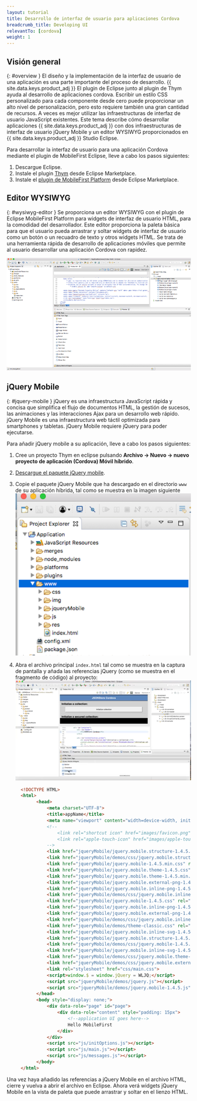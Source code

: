 ```yaml
---
layout: tutorial
title: Desarrollo de interfaz de usuario para aplicaciones Cordova
breadcrumb_title: Developing UI
relevantTo: [cordova]
weight: 1
---
```

<!-- NLS_CHARSET=UTF-8 -->
## Visión general
{: #overview }
El diseño y la implementación de la interfaz de usuario de una aplicación es una parte importante del proceso de desarrollo. {{ site.data.keys.product_adj }} El plugin de Eclipse junto al plugin de Thym ayuda al desarrollo de aplicaciones cordova.
Escribir un estilo CSS personalizado para cada componente desde cero puede proporcionar un alto nivel de personalización, pero esto requiere también una gran cantidad de recursos. A veces es mejor utilizar las infraestructuras de interfaz de usuario JavaScript existentes.
Este tema describe cómo desarrollar aplicaciones {{ site.data.keys.product_adj }} con dos infraestructuras de interfaz de usuario jQuery Mobile y un editor WYSIWYG proporcionados en {{ site.data.keys.product_adj }} Studio Eclipse.

Para desarrollar la interfaz de usuario para una aplicación Cordova mediante el plugin de MobileFirst Eclipse, lleve a cabo los pasos siguientes:

1. Descargue Eclipse.
2. Instale el plugin [Thym](http://marketplace.eclipse.org/content/eclipse-thym) desde Eclipse Marketplace.
3. Instale el [plugin de MobileFirst Platform](http://marketplace.eclipse.org/content/ibm-mobilefirst-foundation-studio) desde Eclipse Marketplace.


## Editor WYSIWYG
{: #wysiwyg-editor }
Se proporciona un editor WYSIWYG con el plugin de Eclipse MobileFirst Platform para widgets de interfaz de usuario HTML, para la comodidad del desarrollador.
Este editor proporciona la paleta básica para que el usuario pueda arrastrar y soltar widgets de interfaz de usuario como un botón o un recuadro de texto y otros widgets HTML. Se trata de una herramienta rápida de desarrollo de aplicaciones móviles que permite al usuario desarrollar una aplicación Cordova con rapidez.

![Editor WYSIWYG](wysiwyg-editor.png)

## jQuery Mobile
{: #jquery-mobile }
jQuery es una infraestructura JavaScript rápida y concisa que simplifica el flujo de documentos HTML, la gestión de sucesos, las animaciones y las interacciones Ajax para un desarrollo web rápido. jQuery Mobile es una infraestructura web táctil optimizada para smartphones y tabletas. jQuery Mobile requiere jQuery para poder ejecutarse.

Para añadir jQuery mobile a su aplicación, lleve a cabo los pasos siguientes:

1. Cree un proyecto Thym en eclipse pulsando **Archivo -> Nuevo -> nuevo proyecto de aplicación (Cordova) Móvil híbrido**.
2. [Descargue el paquete jQuery mobile](http://jquerymobile.com/download/).
3. Copie el paquete jQuery Mobile que ha descargado en el directorio `www` de su aplicación híbrida, tal como se muestra en la imagen siguiente ![www directory](www-dir.png)
4. Abra el archivo principal `index.html` tal como se muestra en la captura de pantalla y añada las referencias jQuery (como se muestra en el fragmento de código) al proyecto:
    ![Añadir referencias JQuery](add-jquery-refs.png)

    ```html
      <!DOCTYPE HTML>
      <html>
          	<head>
          		<meta charset="UTF-8">
          		<title>appName</title>
          		<meta name="viewport" content="width=device-width, initial-scale=1.0, maximum-scale=1.0, minimum-scale=1.0, user-scalable=0">
          		<!--
          			<link rel="shortcut icon" href="images/favicon.png">
          			<link rel="apple-touch-icon" href="images/apple-touch-icon.png">
          		-->
          		<link href="jqueryMobile/jquery.mobile.structure-1.4.5.min.css" rel="stylesheet">
          		<link href="jqueryMobile/demos/css/jquery.mobile.structure-1.4.5.min.css" rel="stylesheet">
          		<link href="jqueryMobile/jquery.mobile-1.4.5.min.css" rel="stylesheet">
          		<link href="jqueryMobile/jquery.mobile.theme-1.4.5.css" rel="stylesheet">
          		<link href="jqueryMobile/jquery.mobile.theme-1.4.5.min.css" rel="stylesheet">
          		<link href="jqueryMobile/jquery.mobile.external-png-1.4.5.min.css" rel="stylesheet">
          		<link href="jqueryMobile/jquery.mobile.inline-png-1.4.5.css" rel="stylesheet">
          		<link href="jqueryMobile/demos/css/jquery.mobile.inline-svg-1.4.5.min.css" rel="stylesheet">
          		<link href="jqueryMobile/jquery.mobile-1.4.5.css" rel="stylesheet">
          		<link href="jqueryMobile/jquery.mobile.inline-png-1.4.5.min.css" rel="stylesheet">
          		<link href="jqueryMobile/jquery.mobile.external-png-1.4.5.css" rel="stylesheet">
          		<link href="jqueryMobile/demos/css/jquery.mobile.inline-png-1.4.5.min.css" rel="stylesheet">
          		<link href="jqueryMobile/demos/theme-classic.css" rel="stylesheet">
          		<link href="jqueryMobile/jquery.mobile.inline-svg-1.4.5.css" rel="stylesheet">
          		<link href="jqueryMobile/jquery.mobile.structure-1.4.5.css" rel="stylesheet">
          		<link href="jqueryMobile/demos/css/jquery.mobile-1.4.5.min.css" rel="stylesheet">
          		<link href="jqueryMobile/jquery.mobile.inline-svg-1.4.5.min.css" rel="stylesheet">
          		<link href="jqueryMobile/demos/css/jquery.mobile.theme-1.4.5.min.css" rel="stylesheet">
          		<link href="jqueryMobile/demos/css/jquery.mobile.external-png-1.4.5.min.css" rel="stylesheet">
          		<link rel="stylesheet" href="css/main.css">
          		<script>window.$ = window.jQuery = WLJQ;</script>
          		<script src="jqueryMobile/demos/jquery.js"></script>
          		<script src="jqueryMobile/demos/jquery.mobile-1.4.5.js"></script>
          	</head>
          	<body style="display: none;">
          		<div data-role="page" id="page">
          			<div data-role="content" style="padding: 15px">
          				<!--application UI goes here-->
          				Hello MobileFirst
          			</div>
          		</div>
          		<script src="js/initOptions.js"></script>
          		<script src="js/main.js"></script>
          		<script src="js/messages.js"></script>
          	</body>
      </html>
    ```
Una vez haya añadido las referencias a jQuery Mobile en el archivo HTML, cierre y vuelva a abrir el archivo en Eclipse. Ahora verá widgets jQuery Mobile en la vista de paleta que puede arrastrar y soltar en el lienzo HTML.
